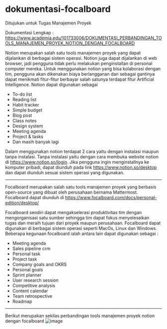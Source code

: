# dokumentasi-focalboard
Ditujukan untuk Tugas Manajemen Proyek

Dokumentasi Lengkap : https://www.academia.edu/101733006/DOKUMENTASI_PERBANDINGAN_TOOLS_MANAJEMEN_PROYEK_NOTION_DENGAN_FOCALBOARD

Notion merupakan  salah satu tools manajemen proyek yang dapat dijalankan di berbagai sistem operasi. Notion juga dapat dijalankan di web browser, jadi pengguna tidak perlu melakukan penginstallan di personal computer mereka. Untuk menggunakan notion yang bisa kolaborasi dengan tim, pengguna akan dikenakan biaya berlangganan dan sebagai gantinya dapat menikmati fitur-fitur berbayar salah satunya terdapat fitur Artificial Intelligence. Notion dapat digunakan sebagai
- To-do list
- Reading list
- Habit tracker
- Simple budget
- Blog post
- Class notes
- Design system
- Meeting agenda
- Project & tasks
- Dan masih banyak lagi

Dalam menggunakan notion terdapat 2 cara yaitu dengan instalasi maupun tanpa instalasi. Tanpa instalasi yaitu dengan cara membuka website notion di https://www.notion.so/login. Jika pengguna ingin menginstallnya ke komputer pribadi, dapat diunduh pada link https://www.notion.so/desktop   dan dapat diunduh sesuai sistem operasi yang digunakan.

-----

Focalboard merupakan salah satu tools manajemen proyek yang berbasis open-source yang dibuat oleh perusahaan bernama Mattermost. Focalboard dapat diunduh di https://www.focalboard.com/docs/personal-edition/desktop/

Focalboard sendiri dapat mengakselerasi produktivitas tim dengan mengorganisasi satu sumber sehingga tim dapat fokus menyelesaikan tugas dan meraih tujuan dari proyek maupun perusahaan. Focalboard dapat digunakan di berbagai sistem operasi seperti MacOs, Linux dan Windows. Beberapa kegunaan focalboard ialah antara lain dapat digunakan sebagai :
-	Meeting agenda
-	Sales pipeline crm
-	Personal task
-	Project task
-	Company goals and OKRS
-	Personal goals
-	Sprint planner
-	User research session
-	Competitive analysis
-	Content calendar
-	Team retrospective
-	Roadmap

-----

Berikut merupakan sekilas perbandingan tools manajemen proyek notion dengan focalboard
![image](https://github.com/opickbintang19/dokumentasi-focalboard/assets/54672222/f53d57b4-a34b-49a0-b5f5-4e12a3337c31)






